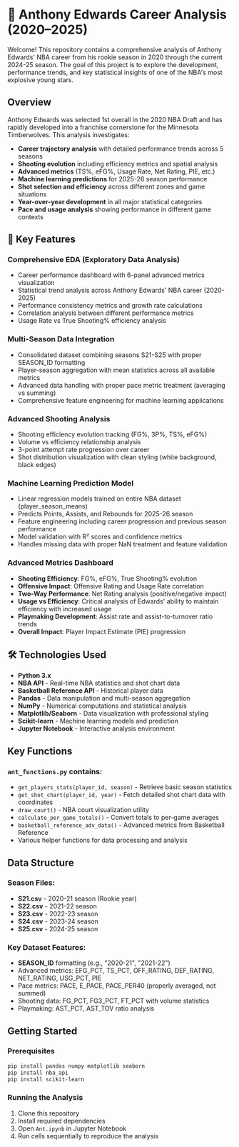 # 🏀 Anthony Edwards Career Analysis (2020–2025)

Welcome! This repository contains a comprehensive analysis of Anthony Edwards' NBA career from his rookie season in 2020 through the current 2024-25 season. The goal of this project is to explore the development, performance trends, and key statistical insights of one of the NBA's most explosive young stars.

## Overview

Anthony Edwards was selected 1st overall in the 2020 NBA Draft and has rapidly developed into a franchise cornerstone for the Minnesota Timberwolves. This analysis investigates:

- **Career trajectory analysis** with detailed performance trends across 5 seasons
- **Shooting evolution** including efficiency metrics and spatial analysis  
- **Advanced metrics** (TS%, eFG%, Usage Rate, Net Rating, PIE, etc.)
- **Machine learning predictions** for 2025-26 season performance
- **Shot selection and efficiency** across different zones and game situations
- **Year-over-year development** in all major statistical categories
- **Pace and usage analysis** showing performance in different game contexts

## 🔧 Key Features

### **Comprehensive EDA (Exploratory Data Analysis)**
- Career performance dashboard with 6-panel advanced metrics visualization
- Statistical trend analysis across Anthony Edwards' NBA career (2020-2025)
- Performance consistency metrics and growth rate calculations
- Correlation analysis between different performance metrics
- Usage Rate vs True Shooting% efficiency analysis

### **Multi-Season Data Integration**
- Consolidated dataset combining seasons S21-S25 with proper SEASON_ID formatting
- Player-season aggregation with mean statistics across all available metrics
- Advanced data handling with proper pace metric treatment (averaging vs summing)
- Comprehensive feature engineering for machine learning applications

### **Advanced Shooting Analysis**
- Shooting efficiency evolution tracking (FG%, 3P%, TS%, eFG%)
- Volume vs efficiency relationship analysis
- 3-point attempt rate progression over career
- Shot distribution visualization with clean styling (white background, black edges)

### **Machine Learning Prediction Model**
- Linear regression models trained on entire NBA dataset (player_season_means)
- Predicts Points, Assists, and Rebounds for 2025-26 season
- Feature engineering including career progression and previous season performance
- Model validation with R² scores and confidence metrics
- Handles missing data with proper NaN treatment and feature validation

### **Advanced Metrics Dashboard**
- **Shooting Efficiency**: FG%, eFG%, True Shooting% evolution
- **Offensive Impact**: Offensive Rating and Usage Rate correlation
- **Two-Way Performance**: Net Rating analysis (positive/negative impact)
- **Usage vs Efficiency**: Critical analysis of Edwards' ability to maintain efficiency with increased usage
- **Playmaking Development**: Assist rate and assist-to-turnover ratio trends
- **Overall Impact**: Player Impact Estimate (PIE) progression

## 🛠️ Technologies Used

- **Python 3.x**
- **NBA API** - Real-time NBA statistics and shot chart data
- **Basketball Reference API** - Historical player data
- **Pandas** - Data manipulation and multi-season aggregation
- **NumPy** - Numerical computations and statistical analysis
- **Matplotlib/Seaborn** - Data visualization with professional styling
- **Scikit-learn** - Machine learning models and prediction
- **Jupyter Notebook** - Interactive analysis environment

## Key Functions

### `ant_functions.py` contains:

- `get_players_stats(player_id, season)` - Retrieve basic season statistics
- `get_shot_chart(player_id, year)` - Fetch detailed shot chart data with coordinates
- `draw_court()` - NBA court visualization utility
- `calculate_per_game_totals()` - Convert totals to per-game averages
- `basketball_reference_adv_data()` - Advanced metrics from Basketball Reference
- Various helper functions for data processing and analysis

## Data Structure

### Season Files:
- **S21.csv** - 2020-21 season (Rookie year)
- **S22.csv** - 2021-22 season
- **S23.csv** - 2022-23 season  
- **S24.csv** - 2023-24 season
- **S25.csv** - 2024-25 season

### Key Dataset Features:
- **SEASON_ID** formatting (e.g., "2020-21", "2021-22")
- Advanced metrics: EFG_PCT, TS_PCT, OFF_RATING, DEF_RATING, NET_RATING, USG_PCT, PIE
- Pace metrics: PACE, E_PACE, PACE_PER40 (properly averaged, not summed)
- Shooting data: FG_PCT, FG3_PCT, FT_PCT with volume statistics
- Playmaking: AST_PCT, AST_TOV ratio analysis

## Getting Started

### Prerequisites
```bash
pip install pandas numpy matplotlib seaborn
pip install nba_api
pip install scikit-learn
```

### Running the Analysis
1. Clone this repository
2. Install required dependencies
3. Open `Ant.ipynb` in Jupyter Notebook
4. Run cells sequentially to reproduce the analysis
